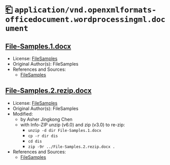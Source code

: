 # [⎗](../../../../README.md) `application/vnd.openxmlformats-officedocument.wordprocessingml.document`

## [File-Samples.1.docx](../files/File-Samples.1.docx)

- License: [FileSamples](./LICENSE.1.txt)
- Original Author(s): FileSamples
- References and Sources:
  - [FileSamples](https://filesamples.com/samples/document/docx/sample2.docx)

## [File-Samples.2.rezip.docx](../files/File-Samples.2.rezip.docx)

- License: [FileSamples](./LICENSE.1.txt)
- Original Author(s): FileSamples
- Modified:
  - by Asher Jingkong Chen
  - with Info-ZIP unzip (v6.0) and zip (v3.0) to re-zip:
    - `unzip -d dir File-Samples.1.docx`
    - `cp -r dir dis`
    - `cd dis`
    - `zip -9r ../File-Samples.2.rezip.docx .`
- References and Sources:
  - [FileSamples](https://filesamples.com/samples/document/docx/sample2.docx)
